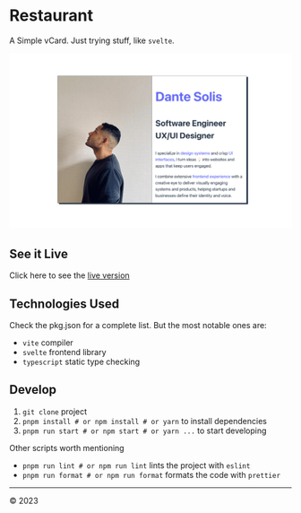 # Restaurant

A Simple vCard. Just trying stuff, like `svelte`.

![vCard](https://raw.githubusercontent.com/code4cake/vcard/main/public/vCard.png)

## See it Live

Click here to see the [live version]()

## Technologies Used

Check the pkg.json for a complete list. But the most notable ones are:

- `vite` compiler
- `svelte` frontend library
- `typescript` static type checking

## Develop

1. `git clone` project
2. `pnpm install # or npm install # or yarn` to install dependencies
3. `pnpm run start # or npm start # or yarn ...` to start developing

Other scripts worth mentioning

- `pnpm run lint # or npm run lint` lints the project with `eslint`
- `pnpm run format # or npm run format` formats the code with `prettier`

---

&copy; 2023